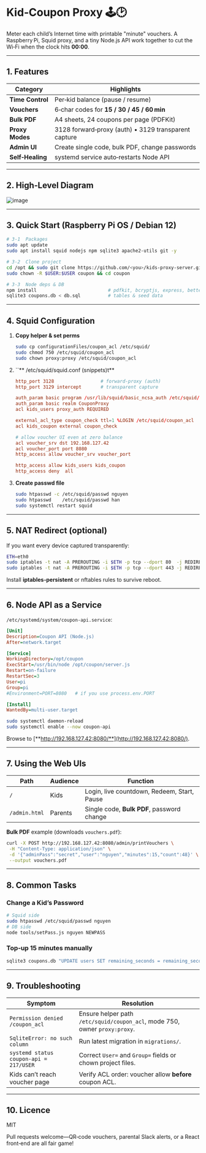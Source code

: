 # Kid‑Coupon Proxy 🕹️🕑

Meter each child’s Internet time with printable "minute" vouchers. A Raspberry Pi, Squid proxy, and a tiny Node.js API work together to cut the Wi‑Fi when the clock hits **00:00**.

---

## 1. Features

| Category         | Highlights                                           |
| ---------------- | ---------------------------------------------------- |
| **Time Control** | Per‑kid balance (pause / resume)                     |
| **Vouchers**     | 6‑char codes for **15 / 30 / 45 / 60 min**           |
| **Bulk PDF**     | A4 sheets, 24 coupons per page (PDFKit)              |
| **Proxy Modes**  | 3128 forward‑proxy (auth) • 3129 transparent capture |
| **Admin UI**     | Create single code, bulk PDF, change passwords       |
| **Self‑Healing** | systemd service auto‑restarts Node API               |

---

## 2. High‑Level Diagram
![image](https://github.com/user-attachments/assets/74304010-3cad-4c99-b794-a51f1dd5b94a)

---

## 3. Quick Start (Raspberry Pi OS / Debian 12)

```bash
# 3‑1  Packages
sudo apt update
sudo apt install squid nodejs npm sqlite3 apache2-utils git -y

# 3‑2  Clone project
cd /opt && sudo git clone https://github.com/<you>/kids-proxy-server.git coupon
sudo chown -R $USER:$USER coupon && cd coupon

# 3‑3  Node deps & DB
npm install                          # pdfkit, bcryptjs, express, better-sqlite3
sqlite3 coupons.db < db.sql          # tables & seed data

```

---

## 4. Squid Configuration

1. **Copy helper & set perms**

   ```bash
   sudo cp configurationFiles/coupon_acl /etc/squid/
   sudo chmod 750 /etc/squid/coupon_acl
   sudo chown proxy:proxy /etc/squid/coupon_acl
   ```

2. \`\`\*\* /etc/squid/squid.conf (snippets)t\*\*

   ```conf
   http_port 3128                 # forward‑proxy (auth)
   http_port 3129 intercept       # transparent capture

   auth_param basic program /usr/lib/squid/basic_ncsa_auth /etc/squid/passwd
   auth_param basic realm CouponProxy
   acl kids_users proxy_auth REQUIRED

   external_acl_type coupon_check ttl=1 %LOGIN /etc/squid/coupon_acl
   acl kids_coupon external coupon_check

   # allow voucher UI even at zero balance
   acl voucher_srv dst 192.168.127.42
   acl voucher_port port 8080
   http_access allow voucher_srv voucher_port

   http_access allow kids_users kids_coupon
   http_access deny  all
   ```

3. **Create passwd file**

   ```bash
   sudo htpasswd -c /etc/squid/passwd nguyen
   sudo htpasswd    /etc/squid/passwd han
   sudo systemctl restart squid
   ```

---

## 5. NAT Redirect (optional)

If you want every device captured transparently:

```bash
ETH=eth0
sudo iptables -t nat -A PREROUTING -i $ETH -p tcp --dport 80  -j REDIRECT --to-ports 3129
sudo iptables -t nat -A PREROUTING -i $ETH -p tcp --dport 443 -j REDIRECT --to-ports 3129
```

Install **iptables‑persistent** or nftables rules to survive reboot.

---

## 6. Node API as a Service

`/etc/systemd/system/coupon-api.service`:

```ini
[Unit]
Description=Coupon API (Node.js)
After=network.target

[Service]
WorkingDirectory=/opt/coupon
ExecStart=/usr/bin/node /opt/coupon/server.js
Restart=on-failure
RestartSec=3
User=pi
Group=pi
#Environment=PORT=8080   # if you use process.env.PORT

[Install]
WantedBy=multi-user.target
```

```bash
sudo systemctl daemon-reload
sudo systemctl enable --now coupon-api
```

Browse to [**http://192.168.127.42:8080/**](http://192.168.127.42:8080/).

---

## 7. Using the Web UIs

| Path          | Audience | Function                                    |
| ------------- | -------- | ------------------------------------------- |
| `/`           | Kids     | Login, live countdown, Redeem, Start, Pause |
| `/admin.html` | Parents  | Single code, **Bulk PDF**, password change  |

**Bulk PDF** example (downloads `vouchers.pdf`):

```bash
curl -X POST http://192.168.127.42:8080/admin/printVouchers \
 -H "Content-Type: application/json" \
 -d '{"adminPass":"secret","user":"nguyen","minutes":15,"count":48}' \
 --output vouchers.pdf
```

---

## 8. Common Tasks

### Change a Kid’s Password

```bash
# Squid side
sudo htpasswd /etc/squid/passwd nguyen
# DB side
node tools/setPass.js nguyen NEWPASS
```

### Top‑up 15 minutes manually

```bash
sqlite3 coupons.db "UPDATE users SET remaining_seconds = remaining_seconds + 900 WHERE username='nguyen';"
```

---

## 9. Troubleshooting

| Symptom                                | Resolution                                                                 |
| -------------------------------------- | -------------------------------------------------------------------------- |
| `Permission denied /coupon_acl`        | Ensure helper path `/etc/squid/coupon_acl`, mode 750, owner `proxy:proxy`. |
| `SqliteError: no such column`          | Run latest migration in `migrations/`.                                     |
| `systemd status coupon-api = 217/USER` | Correct `User=` and `Group=` fields or chown project files.                |
| Kids can’t reach voucher page          | Verify ACL order: voucher allow **before** coupon ACL.                     |

---

## 10. Licence

MIT

Pull requests welcome—QR‑code vouchers, parental Slack alerts, or a React front‑end are all fair game!
